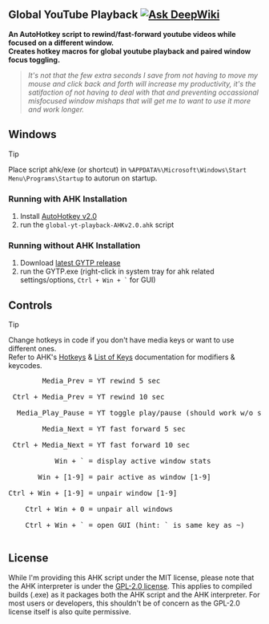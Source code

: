 ## Global YouTube Playback [![Ask DeepWiki](https://deepwiki.com/badge.svg)](https://deepwiki.com/legacynical/global-yt-playback)

**An AutoHotkey script to rewind/fast-forward youtube videos while focused on a different window.** <br>
**Creates hotkey macros for global youtube playback and paired window focus toggling.**

> _It's not that the few extra seconds I save from not having to move my mouse and click back and forth will increase my productivity, it's the satifaction of not having to deal with
> that and preventing occassional misfocused window mishaps that will get me to want to use
> it more and work longer._

## Windows

> [!TIP]
> Place script ahk/exe (or shortcut) in `%APPDATA%\Microsoft\Windows\Start Menu\Programs\Startup` to autorun on startup.

### Running with AHK Installation

1. Install [AutoHotkey v2.0](https://www.autohotkey.com/)<br>
2. run the `global-yt-playback-AHKv2.0.ahk` script<br>

### Running without AHK Installation

1. Download [latest GYTP release](https://github.com/legacynical/global-yt-playback/releases)<br>
2. run the GYTP.exe (right-click in system tray for ahk related settings/options, `` Ctrl + Win + ` `` for GUI)

## Controls

> [!TIP]
> Change hotkeys in code if you don't have media keys or want to use different ones. <br>
> Refer to AHK's [Hotkeys](https://www.autohotkey.com/docs/v1/Hotkeys.htm) & [List of Keys](https://www.autohotkey.com/docs/v1/KeyList.htm) documentation for modifiers & keycodes.<br>

<pre>
        Media_Prev = YT rewind 5 sec<br>
 Ctrl + Media_Prev = YT rewind 10 sec<br>
  Media_Play_Pause = YT toggle play/pause (should work w/o script, see line 98)<br>
        Media_Next = YT fast forward 5 sec<br>
 Ctrl + Media_Next = YT fast forward 10 sec<br>
           Win + ` = display active window stats<br>
       Win + [1-9] = pair active as window [1-9]<br>
Ctrl + Win + [1-9] = unpair window [1-9]<br>
    Ctrl + Win + 0 = unpair all windows<br>
    Ctrl + Win + ` = open GUI (hint: ` is same key as ~)<br>
</pre>

## License

While I'm providing this AHK script under the MIT license, please note that the AHK interpreter is under the [GPL-2.0 license](https://github.com/AutoHotkey/AutoHotkey?tab=GPL-2.0-1-ov-file). This applies to compiled builds (.exe) as it packages both the AHK script and the AHK interpreter. For most users or developers, this shouldn't be of concern as the GPL-2.0 license itself is also quite permissive.
